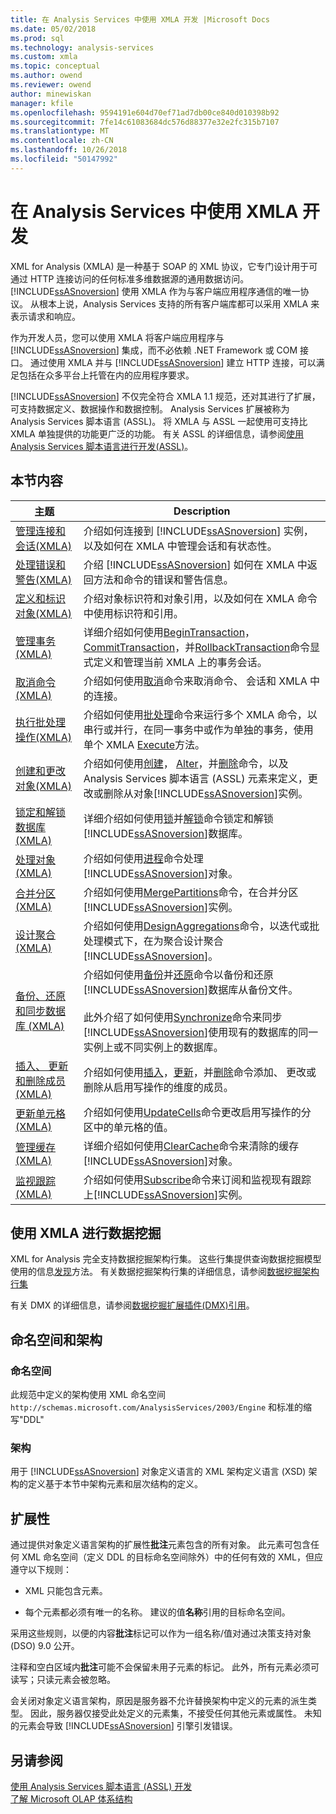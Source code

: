 ```yaml
---
title: 在 Analysis Services 中使用 XMLA 开发 |Microsoft Docs
ms.date: 05/02/2018
ms.prod: sql
ms.technology: analysis-services
ms.custom: xmla
ms.topic: conceptual
ms.author: owend
ms.reviewer: owend
author: minewiskan
manager: kfile
ms.openlocfilehash: 9594191e604d70ef71ad7db00ce840d010398b92
ms.sourcegitcommit: 7fe14c61083684dc576d88377e32e2fc315b7107
ms.translationtype: MT
ms.contentlocale: zh-CN
ms.lasthandoff: 10/26/2018
ms.locfileid: "50147992"
---
```

# <a name="developing-with-xmla-in-analysis-services"></a>在 Analysis Services 中使用 XMLA 开发
  XML for Analysis (XMLA) 是一种基于 SOAP 的 XML 协议，它专门设计用于可通过 HTTP 连接访问的任何标准多维数据源的通用数据访问。 [!INCLUDE[ssASnoversion](../../includes/ssasnoversion-md.md)] 使用 XMLA 作为与客户端应用程序通信的唯一协议。 从根本上说，Analysis Services 支持的所有客户端库都可以采用 XMLA 来表示请求和响应。  
  
 作为开发人员，您可以使用 XMLA 将客户端应用程序与 [!INCLUDE[ssASnoversion](../../includes/ssasnoversion-md.md)] 集成，而不必依赖 .NET Framework 或 COM 接口。 通过使用 XMLA 并与 [!INCLUDE[ssASnoversion](../../includes/ssasnoversion-md.md)] 建立 HTTP 连接，可以满足包括在众多平台上托管在内的应用程序要求。  
  
 [!INCLUDE[ssASnoversion](../../includes/ssasnoversion-md.md)] 不仅完全符合 XMLA 1.1 规范，还对其进行了扩展，可支持数据定义、数据操作和数据控制。 Analysis Services 扩展被称为 Analysis Services 脚本语言 (ASSL)。 将 XMLA 与 ASSL 一起使用可支持比 XMLA 单独提供的功能更广泛的功能。 有关 ASSL 的详细信息，请参阅[使用 Analysis Services 脚本语言进行开发&#40;ASSL&#41;](../../analysis-services/multidimensional-models/scripting-language-assl/developing-with-analysis-services-scripting-language-assl.md)。  
  
## <a name="in-this-section"></a>本节内容  
  
|主题|Description|  
|-----------|-----------------|  
|[管理连接和会话&#40;XMLA&#41;](../../analysis-services/multidimensional-models-scripting-language-assl-xmla/managing-connections-and-sessions-xmla.md)|介绍如何连接到 [!INCLUDE[ssASnoversion](../../includes/ssasnoversion-md.md)] 实例，以及如何在 XMLA 中管理会话和有状态性。|  
|[处理错误和警告&#40;XMLA&#41;](../../analysis-services/multidimensional-models-scripting-language-assl-xmla/handling-errors-and-warnings-xmla.md)|介绍 [!INCLUDE[ssASnoversion](../../includes/ssasnoversion-md.md)] 如何在 XMLA 中返回方法和命令的错误和警告信息。|  
|[定义和标识对象&#40;XMLA&#41;](../../analysis-services/multidimensional-models-scripting-language-assl-xmla/defining-and-identifying-objects-xmla.md)|介绍对象标识符和对象引用，以及如何在 XMLA 命令中使用标识符和引用。|  
|[管理事务&#40;XMLA&#41;](../../analysis-services/multidimensional-models-scripting-language-assl-xmla/managing-transactions-xmla.md)|详细介绍如何使用[BeginTransaction](https://docs.microsoft.com/bi-reference/xmla/xml-elements-commands/begintransaction-element-xmla)， [CommitTransaction](https://docs.microsoft.com/bi-reference/xmla/xml-elements-commands/committransaction-element-xmla)，并[RollbackTransaction](https://docs.microsoft.com/bi-reference/xmla/xml-elements-commands/rollbacktransaction-element-xmla)命令显式定义和管理当前 XMLA 上的事务会话。|  
|[取消命令&#40;XMLA&#41;](../../analysis-services/multidimensional-models-scripting-language-assl-xmla/canceling-commands-xmla.md)|介绍如何使用[取消](https://docs.microsoft.com/bi-reference/xmla/xml-elements-commands/cancel-element-xmla)命令来取消命令、 会话和 XMLA 中的连接。|  
|[执行批处理操作&#40;XMLA&#41;](../../analysis-services/multidimensional-models-scripting-language-assl-xmla/performing-batch-operations-xmla.md)|介绍如何使用[批处理](https://docs.microsoft.com/bi-reference/xmla/xml-elements-commands/batch-element-xmla)命令来运行多个 XMLA 命令，以串行或并行，在同一事务中或作为单独的事务，使用单个 XMLA [Execute](https://docs.microsoft.com/bi-reference/xmla/xml-elements-methods-execute)方法。|  
|[创建和更改对象&#40;XMLA&#41;](../../analysis-services/multidimensional-models-scripting-language-assl-xmla/creating-and-altering-objects-xmla.md)|介绍如何使用[创建](https://docs.microsoft.com/bi-reference/xmla/xml-elements-commands/create-element-xmla)， [Alter](https://docs.microsoft.com/bi-reference/xmla/xml-elements-commands/alter-element-xmla)，并[删除](https://docs.microsoft.com/bi-reference/xmla/xml-elements-commands/delete-element-xmla)命令，以及 Analysis Services 脚本语言 (ASSL) 元素来定义，更改或删除从对象[!INCLUDE[ssASnoversion](../../includes/ssasnoversion-md.md)]实例。|  
|[锁定和解锁数据库&#40;XMLA&#41;](../../analysis-services/multidimensional-models-scripting-language-assl-xmla/locking-and-unlocking-databases-xmla.md)|详细介绍如何使用[锁](https://docs.microsoft.com/bi-reference/xmla/xml-elements-commands/lock-element-xmla)并[解锁](https://docs.microsoft.com/bi-reference/xmla/xml-elements-commands/lock-element-xmla)命令锁定和解锁[!INCLUDE[ssASnoversion](../../includes/ssasnoversion-md.md)]数据库。|  
|[处理对象 (XMLA)](../../analysis-services/multidimensional-models-scripting-language-assl-xmla/processing-objects-xmla.md)|介绍如何使用[进程](https://docs.microsoft.com/bi-reference/xmla/xml-elements-commands/process-element-xmla)命令处理[!INCLUDE[ssASnoversion](../../includes/ssasnoversion-md.md)]对象。|  
|[合并分区&#40;XMLA&#41;](../../analysis-services/multidimensional-models-scripting-language-assl-xmla/merging-partitions-xmla.md)|介绍如何使用[MergePartitions](https://docs.microsoft.com/bi-reference/xmla/xml-elements-commands/mergepartitions-element-xmla)命令，在合并分区[!INCLUDE[ssASnoversion](../../includes/ssasnoversion-md.md)]实例。|  
|[设计聚合&#40;XMLA&#41;](../../analysis-services/multidimensional-models-scripting-language-assl-xmla/designing-aggregations-xmla.md)|介绍如何使用[DesignAggregations](https://docs.microsoft.com/bi-reference/xmla/xml-elements-commands/designaggregations-element-xmla)命令，以迭代或批处理模式下，在为聚合设计聚合[!INCLUDE[ssASnoversion](../../includes/ssasnoversion-md.md)]。|  
|[备份、还原和同步数据库 (XMLA)](../../analysis-services/multidimensional-models-scripting-language-assl-xmla/backing-up-restoring-and-synchronizing-databases-xmla.md)|介绍如何使用[备份](https://docs.microsoft.com/bi-reference/xmla/xml-elements-commands/backup-element-xmla)并[还原](https://docs.microsoft.com/bi-reference/xmla/xml-elements-commands/restore-element-xmla)命令以备份和还原[!INCLUDE[ssASnoversion](../../includes/ssasnoversion-md.md)]数据库从备份文件。<br /><br /> 此外介绍了如何使用[Synchronize](https://docs.microsoft.com/bi-reference/xmla/xml-elements-commands/synchronize-element-xmla)命令来同步[!INCLUDE[ssASnoversion](../../includes/ssasnoversion-md.md)]使用现有的数据库的同一实例上或不同实例上的数据库。|  
|[插入、 更新和删除成员&#40;XMLA&#41;](../../analysis-services/multidimensional-models-scripting-language-assl-xmla/inserting-updating-and-dropping-members-xmla.md)|介绍如何使用[插入](https://docs.microsoft.com/bi-reference/xmla/xml-elements-commands/insert-element-xmla)，[更新](https://docs.microsoft.com/bi-reference/xmla/xml-elements-commands/update-element-xmla)，并[删除](https://docs.microsoft.com/bi-reference/xmla/xml-elements-commands/drop-element-xmla)命令添加、 更改或删除从启用写操作的维度的成员。|  
|[更新单元格&#40;XMLA&#41;](../../analysis-services/multidimensional-models-scripting-language-assl-xmla/updating-cells-xmla.md)|介绍如何使用[UpdateCells](https://docs.microsoft.com/bi-reference/xmla/xml-elements-commands/updatecells-element-xmla)命令更改启用写操作的分区中的单元格的值。|  
|[管理缓存&#40;XMLA&#41;](../../analysis-services/multidimensional-models-scripting-language-assl-xmla/managing-caches-xmla.md)|详细介绍如何使用[ClearCache](https://docs.microsoft.com/bi-reference/xmla/xml-elements-commands/clearcache-element-xmla)命令来清除的缓存[!INCLUDE[ssASnoversion](../../includes/ssasnoversion-md.md)]对象。|  
|[监视跟踪&#40;XMLA&#41;](../../analysis-services/multidimensional-models-scripting-language-assl-xmla/monitoring-traces-xmla.md)|介绍如何使用[Subscribe](https://docs.microsoft.com/bi-reference/xmla/xml-elements-commands/subscribe-element-xmla)命令来订阅和监视现有跟踪上[!INCLUDE[ssASnoversion](../../includes/ssasnoversion-md.md)]实例。|  
  
## <a name="data-mining-with-xmla"></a>使用 XMLA 进行数据挖掘  
 XML for Analysis 完全支持数据挖掘架构行集。 这些行集提供查询数据挖掘模型使用的信息[发现](https://docs.microsoft.com/bi-reference/xmla/xml-elements-methods-discover)方法。 有关数据挖掘架构行集的详细信息，请参阅[数据挖掘架构行集](https://docs.microsoft.com/bi-reference/schema-rowsets/data-mining/data-mining-schema-rowsets)  
  
 有关 DMX 的详细信息，请参阅[数据挖掘扩展插件&#40;DMX&#41;引用](../../dmx/data-mining-extensions-dmx-reference.md)。  
  
## <a name="namespace-and-schema"></a>命名空间和架构  
  
### <a name="namespace"></a>命名空间  
 此规范中定义的架构使用 XML 命名空间 `http://schemas.microsoft.com/AnalysisServices/2003/Engine` 和标准的缩写"DDL"  
  
### <a name="schema"></a>架构  
 用于 [!INCLUDE[ssASnoversion](../../includes/ssasnoversion-md.md)] 对象定义语言的 XML 架构定义语言 (XSD) 架构的定义基于本节中架构元素和层次结构的定义。  
  
## <a name="extensibility"></a>扩展性  
 通过提供对象定义语言架构的扩展性**批注**元素包含的所有对象。 此元素可包含任何 XML 命名空间（定义 DDL 的目标命名空间除外）中的任何有效的 XML，但应遵守以下规则：  
  
-   XML 只能包含元素。  
  
-   每个元素都必须有唯一的名称。 建议的值**名称**引用的目标命名空间。  
  
 采用这些规则，以便的内容**批注**标记可以作为一组名称/值对通过决策支持对象 (DSO) 9.0 公开。  
  
 注释和空白区域内**批注**可能不会保留未用子元素的标记。 此外，所有元素必须可读写；只读元素会被忽略。  
  
 会关闭对象定义语言架构，原因是服务器不允许替换架构中定义的元素的派生类型。 因此，服务器仅接受此处定义的元素集，不接受任何其他元素或属性。 未知的元素会导致 [!INCLUDE[ssASnoversion](../../includes/ssasnoversion-md.md)] 引擎引发错误。  
  
## <a name="see-also"></a>另请参阅  
 [使用 Analysis Services 脚本语言 (ASSL) 开发](../../analysis-services/multidimensional-models/scripting-language-assl/developing-with-analysis-services-scripting-language-assl.md)   
 [了解 Microsoft OLAP 体系结构](../../analysis-services/multidimensional-models/olap-physical/understanding-microsoft-olap-architecture.md)  
  
  
